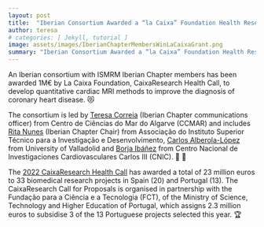 ```yaml
---
layout: post
title:  "Iberian Consortium Awarded a “la Caixa” Foundation Health Research Grant"
author: teresa
# categories: [ Jekyll, tutorial ]
image: assets/images/IberianChapterMembersWinLaCaixaGrant.png
summary: "Iberian Consortium Awarded a “la Caixa” Foundation Health Research Grant 🏆"
---
```


An Iberian consortium with ISMRM Iberian Chapter members has been awarded 1M€ by La Caixa Foundation, CaixaResearch Health Call, to develop quantitative cardiac MRI methods to improve the diagnosis of coronary heart disease. 😻


The consortium is led by <a target="_blank" href="https://www.ccmar.ualg.pt/users/tmcorreia">Teresa Correia</a> (Iberian Chapter communications officer) from Centro de Ciências do Mar do Algarve (CCMAR) and includes <a target="_blank" href="https://www.laseeb.org/rita-nunes">Rita Nunes</a> (Iberian Chapter Chair) from Associação do Instituto Superior Técnico para a Investigação e Desenvolvimento, <a target="_blank" href="https://www.lpi.tel.uva.es/carlos">Carlos Alberola-López</a> from University of Valladolid and <a target="_blank" href="https://www.cnic.es/en/borja-ibanez-cabeza">Borja Ibáñez</a> from Centro Nacional de Investigaciones Cardiovasculares Carlos III (CNIC). 👥 🤝

The <a target="_blank" href="https://blog.caixaresearch.org/33-nuevas-soluciones-para-el-futuro-de-la-salud/">2022 CaixaResearch Health Call</a> has awarded a total of 23 million euros to 33 biomedical research projects in Spain (20) and Portugal (13). The CaixaResearch Call for Proposals is organised in partnership with the Fundação para a Ciência e a Tecnologia (FCT), of the Ministry of Science, Technology and Higher Education of Portugal, which assigns 2.3 million euros to subsidise 3 of the 13 Portuguese projects selected this year. 🏆
